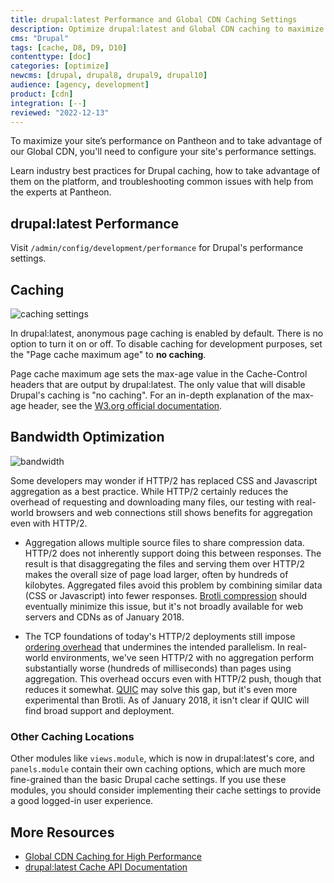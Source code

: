 ```yaml
---
title: drupal:latest Performance and Global CDN Caching Settings
description: Optimize drupal:latest and Global CDN caching to maximize your Pantheon site's performance.
cms: "Drupal"
tags: [cache, D8, D9, D10]
contenttype: [doc]
categories: [optimize]
newcms: [drupal, drupal8, drupal9, drupal10]
audience: [agency, development]
product: [cdn]
integration: [--]
reviewed: "2022-12-13"
---
```


To maximize your site’s performance on Pantheon and to take advantage of our Global CDN, you'll need to configure your site's performance settings.

<Enablement title="Agency WebOps Training" link="https://pantheon.io/learn-pantheon?docs" campaign="docs-webops">

Learn industry best practices for Drupal caching, how to take advantage of them on the platform, and troubleshooting common issues with help from the experts at Pantheon.

</Enablement>

## drupal:latest Performance 

Visit `/admin/config/development/performance` for Drupal's performance settings.

## Caching

![caching settings](../images/drupal-8-performance-settings.png)

In drupal:latest, anonymous page caching is enabled by default. There is no option to turn it on or off. To disable caching for development purposes, set the "Page cache maximum age" to **no caching**.

Page cache maximum age sets the max-age value in the Cache-Control headers that are output by drupal:latest. The only value that will disable Drupal's caching is "no caching". For an in-depth explanation of the max-age header, see the [W3.org official documentation](https://www.w3.org/Protocols/rfc2616/rfc2616-sec14.html#sec14.9.3).

## Bandwidth Optimization

![bandwidth](../images/drupal-8-bandwidth-optimization.png)

<Partial file="aggregation.md" />

Some developers may wonder if HTTP/2 has replaced CSS and Javascript aggregation as a best practice. While HTTP/2 certainly reduces the overhead of requesting and downloading many files, our testing with real-world browsers and web connections still shows benefits for aggregation even with HTTP/2.

* Aggregation allows multiple source files to share compression data. HTTP/2 does not inherently support doing this between responses. The result is that disaggregating the files and serving them over HTTP/2 makes the overall size of page load larger, often by hundreds of kilobytes. Aggregated files avoid this problem by combining similar data (CSS or Javascript) into fewer responses. [Brotli compression](https://en.wikipedia.org/wiki/Brotli) should eventually minimize this issue, but it's not broadly available for web servers and CDNs as of January 2018.

* The TCP foundations of today's HTTP/2 deployments still impose [ordering overhead](https://en.wikipedia.org/wiki/Head-of-line_blocking) that undermines the intended parallelism. In real-world environments, we've seen HTTP/2 with no aggregation perform substantially worse (hundreds of milliseconds) than pages using aggregation. This overhead occurs even with HTTP/2 push, though that reduces it somewhat. [QUIC](https://en.wikipedia.org/wiki/QUIC) may solve this gap, but it's even more experimental than Brotli. As of January 2018, it isn't clear if QUIC will find broad support and deployment.

### Other Caching Locations

Other modules like `views.module`, which is now in drupal:latest's core, and `panels.module` contain their own caching options, which are much more fine-grained than the basic Drupal cache settings. If you use these modules, you should consider implementing their cache settings to provide a good logged-in user experience.

## More Resources
- [Global CDN Caching for High Performance](/guides/global-cdn/global-cdn-caching)
- [drupal:latest Cache API Documentation](https://api.drupal.org/api/drupal/core%21core.api.php/group/cache/9.0.x)
